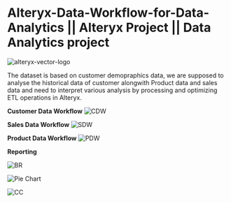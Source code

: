 # Alteryx-Data-Workflow-for-Data-Analytics || Alteryx Project || Data Analytics project

![alteryx-vector-logo](https://github.com/Rishi-Kalpa/Alteryx-Data-Workflow-for-Data-Analytics/assets/98646729/6eb655a2-f44c-4cac-b791-d7d6f9d3b1b2)

The dataset is based on customer demopraphics data, we are supposed to analyse the historical data of customer alongwith Product data and sales data and need to interpret various analysis by processing and optimizing ETL operations in Alteryx.

**Customer Data Workflow**
![CDW](https://github.com/Rishi-Kalpa/Alteryx-Data-Workflow-for-Data-Analytics/assets/98646729/15d75b32-a58c-4345-9497-94cae6ab7e81)

**Sales Data Workflow**
![SDW](https://github.com/Rishi-Kalpa/Alteryx-Data-Workflow-for-Data-Analytics/assets/98646729/5b2b2001-e5ee-4855-95fe-c0d7c8602152)

**Product Data Workflow**
![PDW](https://github.com/Rishi-Kalpa/Alteryx-Data-Workflow-for-Data-Analytics/assets/98646729/cb81e16e-f8e6-4307-aa82-d0bac0d75b1d)

**Reporting**

![BR](https://github.com/Rishi-Kalpa/Alteryx-Data-Workflow-for-Data-Analytics/assets/98646729/548226bb-8029-45d3-968c-051f44fcac8a)

![Pie Chart](https://github.com/Rishi-Kalpa/Alteryx-Data-Workflow-for-Data-Analytics/assets/98646729/ca931598-0df2-4d6b-ad37-7954c16120fb)

![CC](https://github.com/Rishi-Kalpa/Alteryx-Data-Workflow-for-Data-Analytics/assets/98646729/6273f1e2-2d33-4d15-b2af-819be66b4da2)




